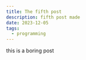 ```yaml
---
title: The fifth post
description: fifth post made
date: 2023-12-05
tags:
  - programming
---
```


this is a boring post
